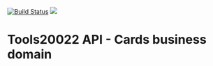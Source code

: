 [![Build Status](https://travis-ci.org/tools20022/tools20022-api-cards.svg?branch=master)](https://travis-ci.org/tools20022/tools20022-api-cards)
[![](https://jitpack.io/v/com.tools20022/tools20022-api-cards.svg)](https://jitpack.io/#com.tools20022/tools20022-api-cards)

# Tools20022 API - Cards business domain

